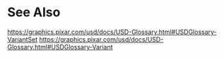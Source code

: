 # See Also
https://graphics.pixar.com/usd/docs/USD-Glossary.html#USDGlossary-VariantSet
https://graphics.pixar.com/usd/docs/USD-Glossary.html#USDGlossary-Variant
